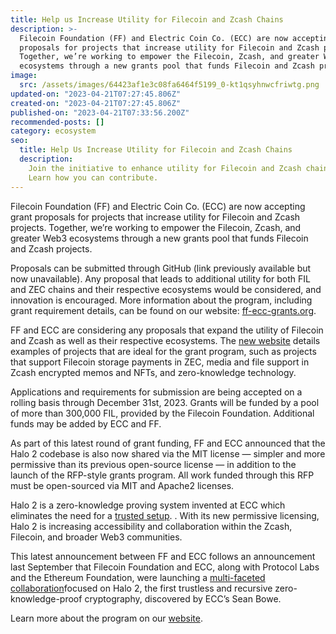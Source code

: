 ```yaml
---
title: Help us Increase Utility for Filecoin and Zcash Chains
description: >-
  Filecoin Foundation (FF) and Electric Coin Co. (ECC) are now accepting grant
  proposals for projects that increase utility for Filecoin and Zcash projects.
  Together, we’re working to empower the Filecoin, Zcash, and greater Web3
  ecosystems through a new grants pool that funds Filecoin and Zcash projects.
image:
  src: /assets/images/64423af1e3c08fa6464f5199_0-kt1qsyhnwcfriwtg.png
updated-on: "2023-04-21T07:27:45.806Z"
created-on: "2023-04-21T07:27:45.806Z"
published-on: "2023-04-21T07:33:56.200Z"
recommended-posts: []
category: ecosystem
seo:
  title: Help Us Increase Utility for Filecoin and Zcash Chains
  description:
    Join the initiative to enhance utility for Filecoin and Zcash chains.
    Learn how you can contribute.
---
```


Filecoin Foundation (FF) and Electric Coin Co. (ECC) are now accepting grant proposals for projects that increase utility for Filecoin and Zcash projects. Together, we’re working to empower the Filecoin, Zcash, and greater Web3 ecosystems through a new grants pool that funds Filecoin and Zcash projects.

Proposals can be submitted through GitHub (link previously available but now unavailable). Any proposal that leads to additional utility for both FIL and ZEC chains and their respective ecosystems would be considered, and innovation is encouraged. More information about the program, including grant requirement details, can be found on our website: [ff-ecc-grants.org](https://ff-ecc-grants.org/).

FF and ECC are considering any proposals that expand the utility of Filecoin and Zcash as well as their respective ecosystems. The [new website](http://ff-ecc-grants.org/) details examples of projects that are ideal for the grant program, such as projects that support Filecoin storage payments in ZEC, media and file support in Zcash encrypted memos and NFTs, and zero-knowledge technology.

Applications and requirements for submission are being accepted on a rolling basis through December 31st, 2023. Grants will be funded by a pool of more than 300,000 FIL, provided by the Filecoin Foundation. Additional funds may be added by ECC and FF.

As part of this latest round of grant funding, FF and ECC announced that the Halo 2 codebase is also now shared via the MIT license — simpler and more permissive than its previous open-source license — in addition to the launch of the RFP-style grants program. All work funded through this RFP must be open-sourced via MIT and Apache2 licenses.

Halo 2 is a zero-knowledge proving system invented at ECC which eliminates the need for a [trusted setup](https://electriccoin.co/blog/snark-parameters). . With its new permissive licensing, Halo 2 is increasing accessibility and collaboration within the Zcash, Filecoin, and broader Web3 communities.

This latest announcement between FF and ECC follows an announcement last September that Filecoin Foundation and ECC, along with Protocol Labs and the Ethereum Foundation, were launching a [multi-faceted collaboration](https://electriccoin.co/blog/ethereum-zcash-filecoin-collab/)focused on Halo 2, the first trustless and recursive zero-knowledge-proof cryptography, discovered by ECC’s Sean Bowe.

Learn more about the program on our [website](http://ff-ecc-grants.org/).
